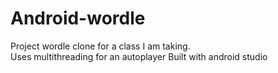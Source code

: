 # Android-wordle
Project wordle clone for a class I am taking.<br>
Uses multithreading for an autoplayer
Built with android studio
